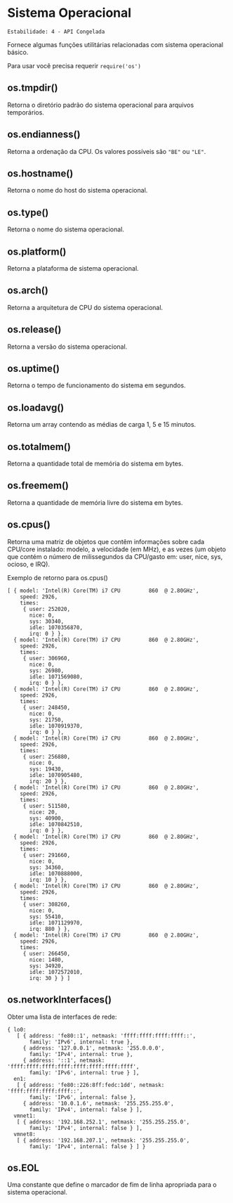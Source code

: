 # Sistema Operacional

    Estabilidade: 4 - API Congelada

Fornece algumas funções utilitárias relacionadas com sistema operacional básico.

Para usar você precisa requerir `require('os')`

## os.tmpdir()

Retorna o diretório padrão do sistema operacional para arquivos temporários.

## os.endianness()

Retorna a ordenação da CPU. Os valores possíveis são `"BE"` ou `"LE"`.

## os.hostname()

Retorna o nome do host do sistema operacional.

## os.type()

Retorna o nome do sistema operacional.

## os.platform()

Retorna a plataforma de sistema operacional.

## os.arch()

Retorna a arquitetura de CPU do sistema operacional.

## os.release()

Retorna a versão do sistema operacional.

## os.uptime()

Retorna o tempo de funcionamento do sistema em segundos.

## os.loadavg()

Retorna um array contendo as médias de carga 1, 5 e 15 minutos.

## os.totalmem()

Retorna a quantidade total de memória do sistema em bytes.

## os.freemem()

Retorna a quantidade de memória livre do sistema em bytes.

## os.cpus()

Retorna uma matriz de objetos que contêm informações sobre cada CPU/core
instalado: modelo, a velocidade (em MHz), e as vezes (um objeto que contém o número de
milissegundos da CPU/gasto em: user, nice, sys, ocioso, e IRQ).

Exemplo de retorno para os.cpus()

    [ { model: 'Intel(R) Core(TM) i7 CPU         860  @ 2.80GHz',
        speed: 2926,
        times:
         { user: 252020,
           nice: 0,
           sys: 30340,
           idle: 1070356870,
           irq: 0 } },
      { model: 'Intel(R) Core(TM) i7 CPU         860  @ 2.80GHz',
        speed: 2926,
        times:
         { user: 306960,
           nice: 0,
           sys: 26980,
           idle: 1071569080,
           irq: 0 } },
      { model: 'Intel(R) Core(TM) i7 CPU         860  @ 2.80GHz',
        speed: 2926,
        times:
         { user: 248450,
           nice: 0,
           sys: 21750,
           idle: 1070919370,
           irq: 0 } },
      { model: 'Intel(R) Core(TM) i7 CPU         860  @ 2.80GHz',
        speed: 2926,
        times:
         { user: 256880,
           nice: 0,
           sys: 19430,
           idle: 1070905480,
           irq: 20 } },
      { model: 'Intel(R) Core(TM) i7 CPU         860  @ 2.80GHz',
        speed: 2926,
        times:
         { user: 511580,
           nice: 20,
           sys: 40900,
           idle: 1070842510,
           irq: 0 } },
      { model: 'Intel(R) Core(TM) i7 CPU         860  @ 2.80GHz',
        speed: 2926,
        times:
         { user: 291660,
           nice: 0,
           sys: 34360,
           idle: 1070888000,
           irq: 10 } },
      { model: 'Intel(R) Core(TM) i7 CPU         860  @ 2.80GHz',
        speed: 2926,
        times:
         { user: 308260,
           nice: 0,
           sys: 55410,
           idle: 1071129970,
           irq: 880 } },
      { model: 'Intel(R) Core(TM) i7 CPU         860  @ 2.80GHz',
        speed: 2926,
        times:
         { user: 266450,
           nice: 1480,
           sys: 34920,
           idle: 1072572010,
           irq: 30 } } ]

## os.networkInterfaces()

Obter uma lista de interfaces de rede:

    { lo0:
       [ { address: 'fe80::1', netmask: 'ffff:ffff:ffff:ffff::',
           family: 'IPv6', internal: true },
         { address: '127.0.0.1', netmask: '255.0.0.0',
           family: 'IPv4', internal: true },
         { address: '::1', netmask: 'ffff:ffff:ffff:ffff:ffff:ffff:ffff:ffff',
           family: 'IPv6', internal: true } ],
      en1:
       [ { address: 'fe80::226:8ff:fedc:1dd', netmask: 'ffff:ffff:ffff:ffff::',
           family: 'IPv6', internal: false },
         { address: '10.0.1.6', netmask: '255.255.255.0',
           family: 'IPv4', internal: false } ],
      vmnet1:
       [ { address: '192.168.252.1', netmask: '255.255.255.0',
           family: 'IPv4', internal: false } ],
      vmnet8:
       [ { address: '192.168.207.1', netmask: '255.255.255.0',
           family: 'IPv4', internal: false } ] }

## os.EOL

Uma constante que define o marcador de fim de linha apropriada para o sistema operacional.
